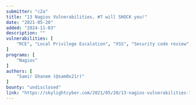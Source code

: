 ```yaml
---
submitter: "c2a"
title: "13 Nagios Vulnerabilities, #7 will SHOCK you!"
date: "2021-05-20"
added: "2024-11-03"
description: ""
vulnerabilities: [
    "RCE", "Local Privilege Escalation", "XSS", "Security code review"
]
programs: [
    "Nagios"
]
authors: [
    "Samir Ghanem (@sam0x21r)"
]
bounty: "undisclosed"
link: "https://skylightcyber.com/2021/05/20/13-nagios-vulnerabilities-7-will-shock-you/"
---
```




